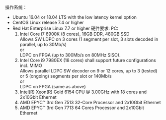 操作系统：
- Ubuntu 16.04 or 18.04 LTS with the low latency kernel option
- CentOS Linux release 7.4 or higher
- Red Hat Enterprise Linux 7.7 or higher
硬件要求:
	PC:
	1. Intel Core i7 6900K (8 cores), 16GB DDR, 480GB SSD  
	    Allows SW LDPC on 3 cores (1 segment per slot, 3 slots decoded in parallel, up to 30Mb/s)  
	    or  
	    LDPC on FPGA (up to 300Mb/s on 80MHz SISO).
	2. Intel Core i9 7980EX (18 cores) shall support future configurations incl. MIMO  
	    Allows parallel LDPC SW decoder on 9 or 12 cores, up to 3 (tested) or 5 (ongoing) segments per slot or 140Mb/s  
	    or  
	    LDPC on FPGA (same as above)
	3. Intel(R) Xeon(R) Gold 6154 CPU @ 3.00GHz with 18 cores and 2x10Gbit Ethernet
	4. AMD EPYC™ 3rd Gen 7513 32-Core Processor and 2x10Gbit Ethernet
	5. AMD EPYC™ 3rd Gen 7713 64 Cores Processor and 2x10Gbit Ethernet
